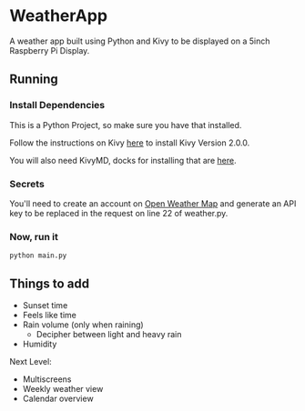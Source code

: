 # WeatherApp

A weather app built using Python and Kivy to be displayed on a 5inch Raspberry Pi Display.

## Running

### Install Dependencies

This is a Python Project, so make sure you have that installed.

Follow the instructions on Kivy [here](https://kivy.org/doc/stable/gettingstarted/installation.html) to install Kivy Version 2.0.0.

You will also need KivyMD, docks for installing that are [here](https://kivymd.readthedocs.io/en/0.104.0/getting-started.html).

### Secrets

You'll need to create an account on [Open Weather Map](https://api.openweathermap.org) and generate an API key to be replaced in the request on line 22 of weather.py.

### Now, run it

`python main.py`



## Things to add

- Sunset time
- Feels like time
- Rain volume (only when raining)
  - Decipher between light and heavy rain
- Humidity

Next Level:

- Multiscreens
- Weekly weather view
- Calendar overview
